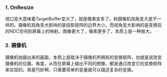 ### 1. OnResize

视口变大意味着TargetBuffer变大了，就是像素变多了。和摄像机视角变大是不一样的。摄像机视角变大影响的是投影矩阵的边界大小，而视角变大影响的是变换后的NDC空间到屏幕上的映射。图像更大了，像素更多了，本质上是一种放大。

### 2. 摄像机

摄像机拍摄出来的画面，本质上是取决于摄像机所拥有的变换矩阵，也就是说改变摄像机的位置、角度，从而在屏幕上输出不同的图像，都是通过改变它的变换矩阵来实现的。真是巧妙啊，只需要简单的变量就可以描述复杂的变换。
